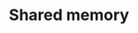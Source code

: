 ---
title: Shared memory
defn: |-
    In a multicore computer, *shared memory* can be directly accessed at any location
    by any of the processing cores.
---